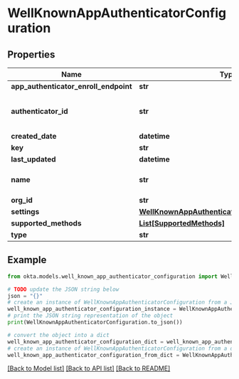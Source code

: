 # WellKnownAppAuthenticatorConfiguration


## Properties

Name | Type | Description | Notes
------------ | ------------- | ------------- | -------------
**app_authenticator_enroll_endpoint** | **str** |  | [optional] 
**authenticator_id** | **str** | The unique identifier of the app authenticator | [optional] 
**created_date** | **datetime** |  | [optional] 
**key** | **str** |  | [optional] 
**last_updated** | **datetime** |  | [optional] 
**name** | **str** | The authenticator display name | [optional] 
**org_id** | **str** |  | [optional] 
**settings** | [**WellKnownAppAuthenticatorConfigurationSettings**](WellKnownAppAuthenticatorConfigurationSettings.md) |  | [optional] 
**supported_methods** | [**List[SupportedMethods]**](SupportedMethods.md) |  | [optional] 
**type** | **str** |  | [optional] 

## Example

```python
from okta.models.well_known_app_authenticator_configuration import WellKnownAppAuthenticatorConfiguration

# TODO update the JSON string below
json = "{}"
# create an instance of WellKnownAppAuthenticatorConfiguration from a JSON string
well_known_app_authenticator_configuration_instance = WellKnownAppAuthenticatorConfiguration.from_json(json)
# print the JSON string representation of the object
print(WellKnownAppAuthenticatorConfiguration.to_json())

# convert the object into a dict
well_known_app_authenticator_configuration_dict = well_known_app_authenticator_configuration_instance.to_dict()
# create an instance of WellKnownAppAuthenticatorConfiguration from a dict
well_known_app_authenticator_configuration_from_dict = WellKnownAppAuthenticatorConfiguration.from_dict(well_known_app_authenticator_configuration_dict)
```
[[Back to Model list]](../README.md#documentation-for-models) [[Back to API list]](../README.md#documentation-for-api-endpoints) [[Back to README]](../README.md)


